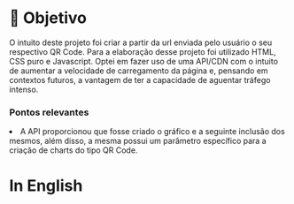 # 🏁 Objetivo
<p>O intuito deste projeto foi criar a partir da url enviada pelo usuário o seu respectivo QR Code. Para a elaboração desse projeto foi utilizado HTML, CSS puro e Javascript. Optei em fazer uso de uma API/CDN com o intuito de aumentar a velocidade de carregamento da página e, pensando em contextos futuros, a vantagem de ter a capacidade de aguentar tráfego intenso.</p>
<h3>Pontos relevantes</h3>
<li>A API proporcionou que fosse criado o gráfico e a seguinte inclusão dos mesmos, além disso, a mesma possui um parâmetro específico para a criação de charts do tipo QR Code.</li>

<h1>In English</h1>
